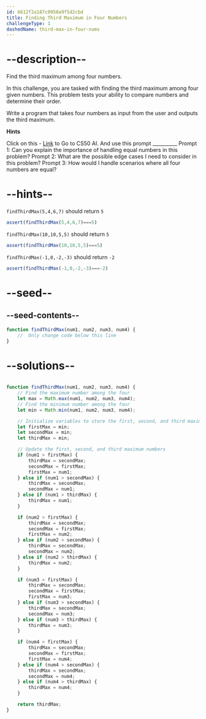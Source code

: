 ```yaml
---
id: 6612f2a187c0950a9f5d2cbd
title: Finding Third Maximum in Four Numbers
challengeType: 1
dashedName: third-max-in-four-nums
---
```


# --description--

Find the third maximum among four numbers.

In this challenge, you are tasked with finding the third maximum among four given numbers. This problem tests your ability to compare numbers and determine their order.

Write a program that takes four numbers as input from the user and outputs the third maximum.

**Hints**

Click on this - <a href = "https://cs50.ai/chat">Link</a> to Go to CS50 AI.
And use this prompt __________
Prompt 1: Can you explain the importance of handling equal numbers in this problem?
Prompt 2: What are the possible edge cases I need to consider in this problem?
Prompt 3: How would I handle scenarios where all four numbers are equal?



# --hints--

`findThirdMax(5,4,6,7)` should return `5`

```js
assert(findThirdMax(5,4,6,7)===5)
```

`findThirdMax(10,10,5,5)` should return `5`

```js
assert(findThirdMax(10,10,5,5)===5)
```

`findThirdMax(-1,0,-2,-3)` should return `-2`

```js
assert(findThirdMax(-1,0,-2,-3)===-2)
```

# --seed--
## --seed-contents--

```js
function findThirdMax(num1, num2, num3, num4) { 
    //  Only change code below this line
}

```

# --solutions--

```js

function findThirdMax(num1, num2, num3, num4) {
    // Find the maximum number among the four
    let max = Math.max(num1, num2, num3, num4);
    // Find the minimum number among the four
    let min = Math.min(num1, num2, num3, num4);

    // Initialize variables to store the first, second, and third maximum numbers
    let firstMax = min;
    let secondMax = min;
    let thirdMax = min;

    // Update the first, second, and third maximum numbers
    if (num1 > firstMax) {
        thirdMax = secondMax;
        secondMax = firstMax;
        firstMax = num1;
    } else if (num1 > secondMax) {
        thirdMax = secondMax;
        secondMax = num1;
    } else if (num1 > thirdMax) {
        thirdMax = num1;
    }

    if (num2 > firstMax) {
        thirdMax = secondMax;
        secondMax = firstMax;
        firstMax = num2;
    } else if (num2 > secondMax) {
        thirdMax = secondMax;
        secondMax = num2;
    } else if (num2 > thirdMax) {
        thirdMax = num2;
    }

    if (num3 > firstMax) {
        thirdMax = secondMax;
        secondMax = firstMax;
        firstMax = num3;
    } else if (num3 > secondMax) {
        thirdMax = secondMax;
        secondMax = num3;
    } else if (num3 > thirdMax) {
        thirdMax = num3;
    }

    if (num4 > firstMax) {
        thirdMax = secondMax;
        secondMax = firstMax;
        firstMax = num4;
    } else if (num4 > secondMax) {
        thirdMax = secondMax;
        secondMax = num4;
    } else if (num4 > thirdMax) {
        thirdMax = num4;
    }

    return thirdMax;
}

```
